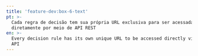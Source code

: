 ```yaml
---
title: 'feature-dev:box-6-text'
pt: >-
  Cada regra de decisão tem sua própria URL exclusiva para ser acessada
  diretamente por meio de API REST
en: >-
  Every decision rule has its own unique URL to be accessed directly via REST
  API
---
```



